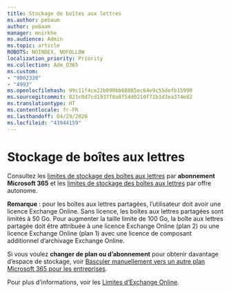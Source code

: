 ```yaml
---
title: Stockage de boîtes aux lettres
ms.author: pebaum
author: pebaum
manager: mnirkhe
ms.audience: Admin
ms.topic: article
ROBOTS: NOINDEX, NOFOLLOW
localization_priority: Priority
ms.collection: Adm_O365
ms.custom:
- "9002330"
- "4993"
ms.openlocfilehash: 99c11f4ce22b090bb68085ec64e9c55defb15990
ms.sourcegitcommit: 821c0d7cd1937f0a8f54d0210f71b1d3ea374e82
ms.translationtype: HT
ms.contentlocale: fr-FR
ms.lasthandoff: 04/29/2020
ms.locfileid: "43944159"
---
```

# <a name="mailbox-storage"></a>Stockage de boîtes aux lettres

Consultez les [limites de stockage des boîtes aux lettres](https://docs.microsoft.com/office365/servicedescriptions/exchange-online-service-description/exchange-online-limits#mailbox-storage-limits) par **abonnement Microsoft 365** et les [limites de stockage des boîtes aux lettres](https://docs.microsoft.com/office365/servicedescriptions/exchange-online-service-description/exchange-online-limits#storage-limits-across-standalone-plans) par offre autonome. 

**Remarque** : pour les boîtes aux lettres partagées, l’utilisateur doit avoir une licence Exchange Online. Sans licence, les boîtes aux lettres partagées sont limités à 50 Go. Pour augmenter la taille limite de 100 Go, la boîte aux lettres partagée doit être attribuée à une licence Exchange Online (plan 2) ou une licence Exchange Online (plan 1) avec une licence de composant additionnel d’archivage Exchange Online.

Si vous voulez **changer de plan ou d’abonnement** pour obtenir davantage d’espace de stockage, voir [Basculer manuellement vers un autre plan Microsoft 365 pour les entreprises](https://docs.microsoft.com/microsoft-365/commerce/subscriptions/switch-plans-manually?view=o365-worldwide).

Pour plus d’informations, voir les [Limites d’Exchange Online](https://docs.microsoft.com/office365/servicedescriptions/exchange-online-service-description/exchange-online-limits).

